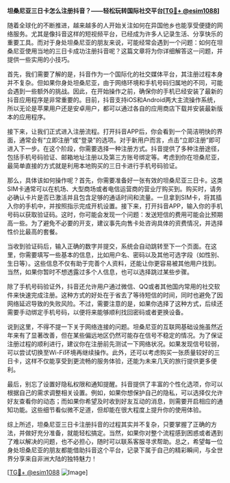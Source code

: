 **坦桑尼亚三日卡怎么注册抖音？——轻松玩转国际社交平台[[TG💪+ @esim1088](https://t.me/s/esim1088)]**

随着全球化的不断推进，越来越多的人开始关注如何在异国他乡也能享受便捷的网络服务。尤其是像抖音这样的短视频平台，已经成为许多人记录生活、分享快乐的重要工具。而对于身处坦桑尼亚的朋友来说，可能经常会遇到一个问题：如何在坦桑尼亚使用当地的三日卡成功注册抖音呢？这篇文章将为你详细解答这一问题，并提供一些实用的小技巧。

首先，我们需要了解的是，抖音作为一个国际化的社交媒体平台，其注册过程本身并不复杂。但如果你身处坦桑尼亚，由于网络环境和手机号码归属地的不同，可能会遇到一些额外的挑战。因此，在开始操作之前，确保你的手机已经安装了最新的抖音应用程序是非常重要的。目前，抖音支持iOS和Android两大主流操作系统，所以无论是苹果用户还是安卓用户，都可以通过各自的应用商店下载并安装最新版本的应用程序。

接下来，让我们正式进入注册流程。打开抖音APP后，你会看到一个简洁明快的界面，通常会有“立即注册”或“登录”的选项。对于新用户而言，点击“立即注册”即可进入下一步。在这个阶段，你需要选择一种注册方式。抖音提供了多种注册途径，包括手机号码验证、邮箱地址注册以及第三方账号绑定等。考虑到你在坦桑尼亚，最简单直接的方式就是利用本地购买的三日卡进行手机号码验证。

那么，具体该如何操作呢？首先，你需要准备好一张有效的坦桑尼亚三日卡。这类SIM卡通常可以在机场、大型商场或者电信运营商的营业厅购买到。购买时，请务必确认卡片是否已激活并且包含足够的通话时间和流量。一旦拿到SIM卡，将其插入你的手机中，并按照指示完成开机设置。接下来，打开抖音APP，输入你的手机号码以获取验证码。这时，你可能会发现一个问题：发送短信的费用可能会比预期高一些。为了避免不必要的开支，建议事先向售卡处咨询具体的资费情况，并选择性价比最高的套餐。

当收到验证码后，输入正确的数字并提交，系统会自动跳转至下一个页面。在这里，你需要填写一些基本的信息，比如用户名、密码以及其他可选字段（如性别、生日等）。这些信息不仅有助于完善个人资料，还能让你更容易被其他用户找到。当然，如果你暂时不想透露过多个人信息，也可以选择跳过某些步骤。

除了手机号码验证外，抖音还允许用户通过微信、QQ或者其他国内常用的社交软件来快速完成注册。这种方式的好处在于省去了等待短信的时间，同时也避免了因网络延迟导致的失败风险。不过，需要注意的是，如果你选择了这种方式，后续还需要手动绑定手机号码，以便将来能够顺利找回密码或者更换设备。

说到这里，不得不提一下关于网络连接的问题。坦桑尼亚的互联网基础设施虽然近年来有了显著改善，但在某些偏远地区仍然可能存在信号不稳定的情况。为了保证注册过程的顺利进行，建议你在注册前先测试一下网络状况。如果发现信号较弱，可以尝试切换至Wi-Fi环境再继续操作。此外，还可以考虑购买一张质量较好的三日卡，这样不仅能享受到更流畅的服务体验，还能为未来几天的旅行提供更多便利。

最后，别忘了设置好隐私权限和通知提醒。抖音提供了丰富的个性化选项，你可以根据自己的需求调整相关设置。例如，如果你想保护自己的隐私，可以选择仅允许好友查看你的动态；而如果你希望及时收到好友互动的消息，则需要开启相应的通知功能。这些细节看似微不足道，但却能在很大程度上提升你的使用体验。

综上所述，坦桑尼亚三日卡注册抖音的过程其实并不复杂，只要掌握了正确的方法，并做好充分准备，就能轻松搞定。当然，如果你对整个流程感到困惑或者遇到了难以解决的问题，也不必担心，随时可以联系客服寻求帮助。总之，希望每一位身处坦桑尼亚的朋友都能借助抖音这个平台，记录下属于自己的精彩瞬间，与全世界分享来自非洲大陆的独特魅力！

[[TG💪+ @esim1088](https://t.me/s/esim1088) ![Image](https://i.postimg.cc/4NQfJmqS/Snipaste-2025-05-13-00-14-12.png)]